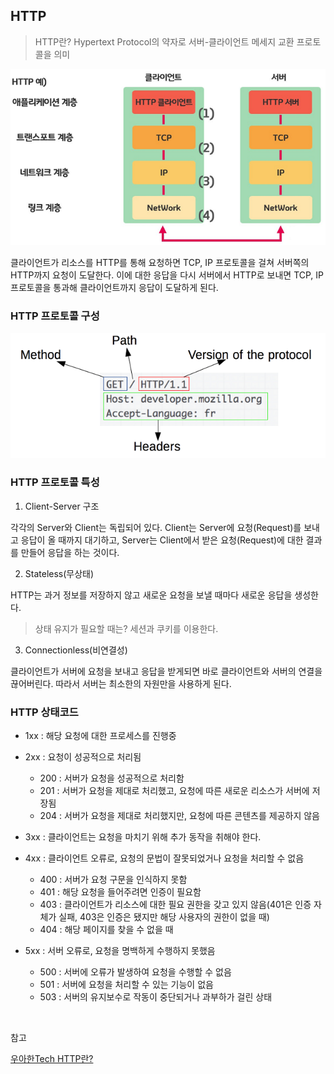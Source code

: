 ## HTTP

> HTTP란? Hypertext Protocol의 약자로 서버-클라이언트 메세지 교환 프로토콜을 의미

![img](https://github.com/dilmah0203/TIL/blob/main/Image/HTTP%20communication.png)

클라이언트가 리소스를 HTTP를 통해 요청하면 TCP, IP 프로토콜을 걸쳐 서버쪽의 HTTP까지 요청이 도달한다. 이에 대한 응답을 다시 서버에서 HTTP로 보내면 TCP, IP 프로토콜을 통과해 클라이언트까지 응답이 도달하게 된다.

### HTTP 프로토콜 구성

![img2](https://github.com/dilmah0203/TIL/blob/main/Image/HTTP%20Request.PNG)

### HTTP 프로토콜 특성

1. Client-Server 구조

각각의 Server와 Client는 독립되어 있다. Client는 Server에 요청(Request)를 보내고 응답이 올 때까지 대기하고, Server는 Client에서 받은 요청(Request)에 대한 결과를 만들어 응답을 하는 것이다.

2. Stateless(무상태)

HTTP는 과거 정보를 저장하지 않고 새로운 요청을 보낼 때마다 새로운 응답을 생성한다.

> 상태 유지가 필요할 때는? 세션과 쿠키를 이용한다.

3. Connectionless(비연결성)

클라이언트가 서버에 요청을 보내고 응답을 받게되면 바로 클라이언트와 서버의 연결을 끊어버린다. 따라서 서버는 최소한의 자원만을 사용하게 된다.

### HTTP 상태코드

- 1xx : 해당 요청에 대한 프로세스를 진행중

- 2xx : 요청이 성공적으로 처리됨
  - 200 : 서버가 요청을 성공적으로 처리함
  - 201 : 서버가 요청을 제대로 처리했고, 요청에 따른 새로운 리소스가 서버에 저장됨
  - 204 : 서버가 요청을 제대로 처리했지만, 요청에 따른 콘텐츠를 제공하지 않음

- 3xx : 클라이언트는 요청을 마치기 위해 추가 동작을 취해야 한다.

- 4xx : 클라이언트 오류로, 요청의 문법이 잘못되었거나 요청을 처리할 수 없음
  - 400 : 서버가 요청 구문을 인식하지 못함
  - 401 : 해당 요청을 들어주려면 인증이 필요함
  - 403 : 클라이언트가 리소스에 대한 필요 권한을 갖고 있지 않음(401은 인증 자체가 실패, 403은 인증은 됐지만 해당 사용자의 권한이 없을 때)
  - 404 : 해당 페이지를 찾을 수 없을 때

- 5xx : 서버 오류로, 요청을 명백하게 수행하지 못했음
  - 500 : 서버에 오류가 발생하여 요청을 수행할 수 없음
  - 501 : 서버에 요청을 처리할 수 있는 기능이 없음
  - 503 : 서버의 유지보수로 작동이 중단되거나 과부하가 걸린 상태

<br>

참고

[우아한Tech HTTP란?](https://www.youtube.com/watch?v=IjxkKQvn8Bc&list=PLgXGHBqgT2TvpJ_p9L_yZKPifgdBOzdVH&index=31)
